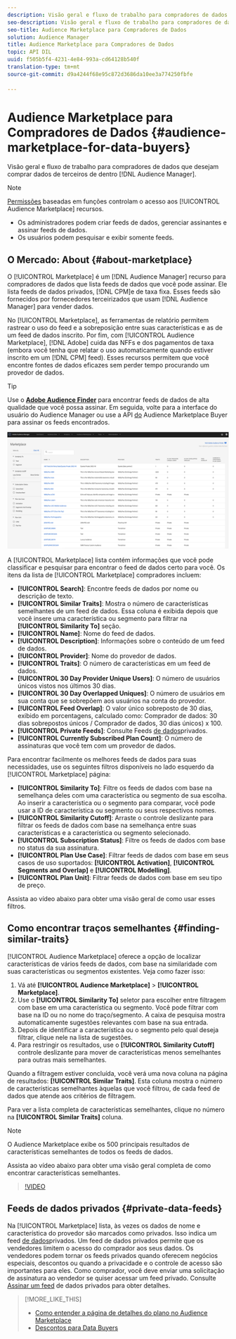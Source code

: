 ```yaml
---
description: Visão geral e fluxo de trabalho para compradores de dados que desejam comprar dados de terceiros no Audience Manager
seo-description: Visão geral e fluxo de trabalho para compradores de dados que desejam comprar dados de terceiros no Audience Manager
seo-title: Audience Marketplace para Compradores de Dados
solution: Audience Manager
title: Audience Marketplace para Compradores de Dados
topic: API DIL
uuid: f505b5f4-4231-4e84-993a-cd64128b540f
translation-type: tm+mt
source-git-commit: d9a4244f68e95c872d3686da10ee3a774250fbfe

---
```



# Audience Marketplace para Compradores de Dados {#audience-marketplace-for-data-buyers}

Visão geral e fluxo de trabalho para compradores de dados que desejam comprar dados de terceiros de dentro [!DNL Audience Manager].

>[!NOTE]
>[Permissões](../../../reporting/reports-dashboard.md) baseadas em funções controlam o acesso aos [!UICONTROL Audience Marketplace] recursos.
>
>* Os administradores podem criar feeds de dados, gerenciar assinantes e assinar feeds de dados.
>* Os usuários podem pesquisar e exibir somente feeds.


## O Mercado: About {#about-marketplace}

<!-- c_marketplace_about.xml -->

O [!UICONTROL Marketplace] é um [!DNL Audience Manager] recurso para compradores de dados que lista feeds de dados que você pode assinar. Ele lista feeds de dados privados, [!DNL CPM]e de taxa fixa. Esses feeds são fornecidos por fornecedores terceirizados que usam [!DNL Audience Manager] para vender dados.

No [!UICONTROL Marketplace], as ferramentas de relatório permitem rastrear o uso do feed e a sobreposição entre suas características e as de um feed de dados inscrito. Por fim, com [!UICONTROL Audience Marketplace], [!DNL Adobe] cuida das NFFs e dos pagamentos de taxa (embora você tenha que relatar o uso automaticamente quando estiver inscrito em um [!DNL CPM] feed). Esses recursos permitem que você encontre fontes de dados eficazes sem perder tempo procurando um provedor de dados.

>[!TIP]
>
>Use o **[Adobe Audience Finder](https://www.adobe-audience-finder.com/)** para encontrar feeds de dados de alta qualidade que você possa assinar. Em seguida, volte para a interface do usuário do Audience Manager ou use a API [do](https://bank.demdex.com/portal/swagger/index.html#/Audience_Marketplace_Buyer_API) Audience Marketplace Buyer para assinar os feeds encontrados.

![comprador-mercado-visão geral](assets/buyer-marketplace-overview.png)

A [!UICONTROL Marketplace] lista contém informações que você pode classificar e pesquisar para encontrar o feed de dados certo para você. Os itens da lista de [!UICONTROL Marketplace] compradores incluem:

* **[!UICONTROL Search]**: Encontre feeds de dados por nome ou descrição de texto.
* **[!UICONTROL Similar Traits]**: Mostra o número de características semelhantes de um feed de dados. Essa coluna é exibida depois que você insere uma característica ou segmento para filtrar na **[!UICONTROL Similarity To]** seção.
* **[!UICONTROL Name]**: Nome do feed de dados.
* **[!UICONTROL Description]**: Informações sobre o conteúdo de um feed de dados.
* **[!UICONTROL Provider]**: Nome do provedor de dados.
* **[!UICONTROL Traits]**: O número de características em um feed de dados.
* **[!UICONTROL 30 Day Provider Unique Users]**: O número de usuários únicos vistos nos últimos 30 dias.
* **[!UICONTROL 30 Day Overlapped Uniques]**: O número de usuários em sua conta que se sobrepõem aos usuários na conta do provedor.
* **[!UICONTROL Feed Overlap]**: O valor único sobreposto de 30 dias, exibido em porcentagens, calculado como: Comprador de dados: 30 dias sobrepostos únicos / Comprador de dados, 30 dias únicos) x 100.
* **[!UICONTROL Private Feeds]**: Consulte Feeds [de dados](../../../features/audience-marketplace/marketplace-private-feeds.md)privados.
* **[!UICONTROL Currently Subscribed Plan Count]**: O número de assinaturas que você tem com um provedor de dados.

Para encontrar facilmente os melhores feeds de dados para suas necessidades, use os seguintes filtros disponíveis no lado esquerdo da [!UICONTROL Marketplace] página:

* **[!UICONTROL Similarity To]**: Filtre os feeds de dados com base na semelhança deles com uma característica ou segmento de sua escolha. Ao inserir a característica ou o segmento para comparar, você pode usar a ID de característica ou segmento ou seus respectivos nomes.
* **[!UICONTROL Similarity Cutoff]**: Arraste o controle deslizante para filtrar os feeds de dados com base na semelhança entre suas características e a característica ou segmento selecionado.
* **[!UICONTROL Subscription Status]**: Filtre os feeds de dados com base no status da sua assinatura.
* **[!UICONTROL Plan Use Case]**: Filtrar feeds de dados com base em seus casos de uso suportados: **[!UICONTROL Activation]**, **[!UICONTROL Segments and Overlap]** e **[!UICONTROL Modelling]**.
* **[!UICONTROL Plan Unit]**: Filtrar feeds de dados com base em seu tipo de preço.

Assista ao vídeo abaixo para obter uma visão geral de como usar esses filtros.

## Como encontrar traços semelhantes {#finding-similar-traits}

[!UICONTROL Audience Marketplace] oferece a opção de localizar características de vários feeds de dados, com base na similaridade com suas características ou segmentos existentes. Veja como fazer isso:

1. Vá até **[!UICONTROL Audience Marketplace]** &gt; **[!UICONTROL Marketplace]**.
2. Use o **[!UICONTROL Similarity To]** seletor para escolher entre filtragem com base em uma característica ou segmento. Você pode filtrar com base na ID ou no nome do traço/segmento. A caixa de pesquisa mostra automaticamente sugestões relevantes com base na sua entrada.
3. Depois de identificar a característica ou o segmento pelo qual deseja filtrar, clique nele na lista de sugestões.
4. Para restringir os resultados, use o **[!UICONTROL Similarity Cutoff]** controle deslizante para mover de características menos semelhantes para outras mais semelhantes.

Quando a filtragem estiver concluída, você verá uma nova coluna na página de resultados: **[!UICONTROL Similar Traits]**. Esta coluna mostra o número de características semelhantes àquelas que você filtrou, de cada feed de dados que atende aos critérios de filtragem.

Para ver a lista completa de características semelhantes, clique no número na **[!UICONTROL Similar Traits]** coluna.

>[!NOTE]
>
> O Audience Marketplace exibe os 500 principais resultados de características semelhantes de todos os feeds de dados.

Assista ao vídeo abaixo para obter uma visão geral completa de como encontrar características semelhantes.

>[!VIDEO](https://video.tv.adobe.com/v/29370/?captions=por_br)


## Feeds de dados privados {#private-data-feeds}

Na [!UICONTROL Marketplace] lista, às vezes os dados de nome e característica do provedor são marcados como privados. Isso indica um feed [de dados](../../../features/audience-marketplace/marketplace-private-feeds.md)privados. Um feed de dados privados permite que os vendedores limitem o acesso do comprador aos seus dados. Os vendedores podem tornar os feeds privados quando oferecem negócios especiais, descontos ou quando a privacidade e o controle de acesso são importantes para eles. Como comprador, você deve enviar uma solicitação de assinatura ao vendedor se quiser acessar um feed privado. Consulte [Assinar um feed](../../../features/audience-marketplace/marketplace-data-buyers/marketplace-manage-subscriptions.md#subscript-private-data-feed) de dados privados para obter detalhes.

>[!MORE_LIKE_THIS]
>
>* [Como entender a página de detalhes do plano no Audience Marketplace](../../../features/audience-marketplace/marketplace-data-buyers/marketplace-manage-subscriptions.md#marketplace-buyer-details)
>* [Descontos para Data Buyers](../../../features/audience-marketplace/marketplace-data-buyers/marketplace-manage-subscriptions.md#buyer-discount)

